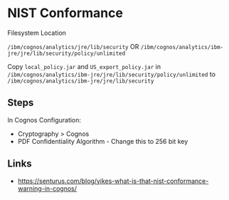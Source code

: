 # NIST Conformance



Filesystem Location

`/ibm/cognos/analytics/jre/lib/security`
OR
`/ibm/cognos/analytics/ibm-jre/jre/lib/security/policy/unlimited`

Copy `local_policy.jar` and `US_export_policy.jar` in `/ibm/cognos/analytics/ibm-jre/jre/lib/security/policy/unlimited`
to
`/ibm/cognos/analytics/ibm-jre/jre/lib/security`



## Steps

In Cognos Configuration:

* Cryptography > Cognos
* PDF Confidentiality Algorithm - Change this to 256 bit key


## Links

* https://senturus.com/blog/yikes-what-is-that-nist-conformance-warning-in-cognos/